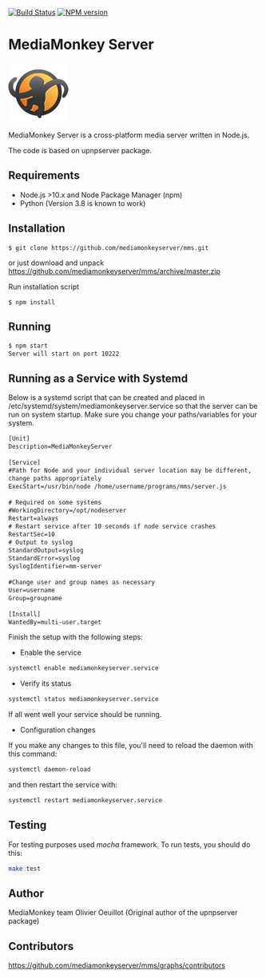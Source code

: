 [![Build Status][travis-image]][travis-url] [![NPM version][npm-image]][npm-url] 

# MediaMonkey Server
![upnpserver icon](icon/icon_120.png)

MediaMonkey Server is a cross-platform media server written in Node.js.

The code is based on upnpserver package.

## Requirements
- Node.js >10.x and Node Package Manager (npm)
- Python (Version 3.8 is known to work)

## Installation

    $ git clone https://github.com/mediamonkeyserver/mms.git

or just download and unpack https://github.com/mediamonkeyserver/mms/archive/master.zip

Run installation script

    $ npm install

## Running
    $ npm start
    Server will start on port 10222

## Running as a Service with Systemd
Below is a systemd script that can be created and placed in /etc/systemd/system/mediamonkeyserver.service so that the server can be run on system startup.  Make sure you change your paths/variables for your system. 

    [Unit]
    Description=MediaMonkeyServer

    [Service]
    #Path for Node and your individual server location may be different, change paths appropriately
    ExecStart=/usr/bin/node /home/username/programs/mms/server.js

    # Required on some systems
    #WorkingDirectory=/opt/nodeserver
    Restart=always
    # Restart service after 10 seconds if node service crashes
    RestartSec=10
    # Output to syslog
    StandardOutput=syslog
    StandardError=syslog
    SyslogIdentifier=mm-server

    #Change user and group names as necessary
    User=username
    Group=groupname

    [Install]
    WantedBy=multi-user.target


Finish the setup with the following steps: 

* Enable the service
```bash
systemctl enable mediamonkeyserver.service
```

* Verify its status
```bash
systemctl status mediamonkeyserver.service
```

If all went well your service should be running.

* Configuration changes

If you make any changes to this file, you'll need to reload the daemon with this command:
```bash
systemctl daemon-reload
```

and then restart the service with: 
```bash
systemctl restart mediamonkeyserver.service
```


## Testing
For testing purposes used *mocha* framework. To run tests, you should do this:
```bash
make test
```

## Author

MediaMonkey team
Olivier Oeuillot (Original author of the upnpserver package)

## Contributors

https://github.com/mediamonkeyserver/mms/graphs/contributors

[npm-url]: https://npmjs.org/package/upnpserver
[npm-image]: https://badge.fury.io/js/upnpserver.svg
[npm-downloads-image]: http://img.shields.io/npm/dm/upnpserver.svg

[travis-url]: https://travis-ci.org/oeuillot/upnpserver
[travis-image]: https://api.travis-ci.org/oeuillot/upnpserver.svg?branch=master
